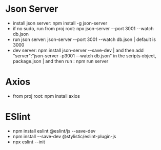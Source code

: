 # Json Server
- install json server: npm install -g json-server
- if no sudo, run from proj root: npx json-server --port 3001 --watch db.json
- run json server: json-server --port 3001 --watch db.json
| default is 3000 
- dev server: npm install json-server --save-dev
| and then add "server":"json-server -p3001 --watch db.json" in the scripts object, package.json
| and then run : npm run server
# Axios
- from proj root: npm install axios
# ESlint
- npm install eslint @eslint/js --save-dev
- npm install --save-dev @stylistic/eslint-plugin-js
- npx eslint --init
